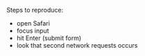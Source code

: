 Steps to reproduce:

- open Safari
- focus input
- hit Enter (submit form)
- look that second network requests occurs